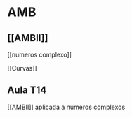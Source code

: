 # AMB

## [[AMBII]]

[[numeros complexo]]

[[Curvas]]

## Aula T14

[[AMBII]] aplicada a numeros complexos
 